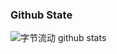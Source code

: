 <!--
### Hi there 👋, I'm 字节流动.

Android 开发者，熟悉 OpenGL ES、 FFmpeg、 Camera、 MediaCodec 相关开发知识，**个人公众号【字节流动】会不定期分享我的开发经验和生活感悟**，欢迎关注学习交流，**领取视频教程**。

 | CSDN |简书|掘金|知乎|
 | ----  |----|----|----|
|[CSDN](https://blog.csdn.net/Kennethdroid)| [简书专栏](https://www.jianshu.com/c/facf3a807e5c)|[掘金社区](https://juejin.cn/user/1556564195161725)|[知乎专栏](https://www.zhihu.com/column/c_1218110961040736256)| -->

### Github State
![字节流动 github stats](https://github-readme-stats.vercel.app/api?username=githubhaohao&show_icons=true&theme=radical)
<!--
### 联系我
有疑问或技术交流可以**添加我的私人微信：Byte-Flow**， 拉你入技术交流群，里面有很多技术大牛，一起讨论学习进步。
-->
<!--
**githubhaohao/githubhaohao** is a ✨ _special_ ✨ repository because its `README.md` (this file) appears on your GitHub profile.

Here are some ideas to get you started:

- 🔭 I’m currently working on ...
- 🌱 I’m currently learning ...
- 👯 I’m looking to collaborate on ...
- 🤔 I’m looking for help with ...
- 💬 Ask me about ...
- 📫 How to reach me: ...
- 😄 Pronouns: ...
- ⚡ Fun fact: ...

![Top Langs](https://github-readme-stats.vercel.app/api/top-langs/?username=githubhaohao&layout=compact&hide_border=true)


![AsynctaskCoffee](https://komarev.com/ghpvc/?username=githubhaohao)
-->
